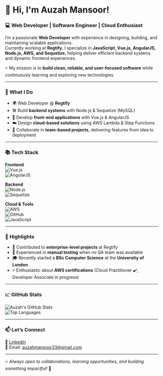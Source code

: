  # 👋 Hi, I'm Auzah Mansoor!  

### 💻 Web Developer | Software Engineer | Cloud Enthusiast  

I’m a passionate **Web Developer** with experience in designing, building, and maintaining scalable applications.  
Currently working at **Regtify**, I specialize in **JavaScript, Vue.js, AngularJS, Node.js, AWS, and Sequelize**, helping deliver efficient backend systems and dynamic frontend experiences.  

⚡ My mission is to **build clean, reliable, and user-focused software** while continuously learning and exploring new technologies.  

---

### 🚀 **What I Do**
- 🌍 Web Developer @ **Regtify**  
- 🛠️ Build **backend systems** with Node.js & Sequelize (MySQL)  
- 🎨 Develop **front-end applications** with Vue.js & AngularJS  
- ☁️ Design **cloud-based solutions** using AWS Lambda & Step Functions  
- 🤝 Collaborate in **team-based projects**, delivering features from idea to deployment  

---

### 📚 **Tech Stack**

**Frontend**  
![Vue.js](https://img.shields.io/badge/-Vue.js-4FC08D?style=flat&logo=vue.js&logoColor=white)  
![AngularJS](https://img.shields.io/badge/-AngularJS-E23237?style=flat&logo=angular&logoColor=white)  

**Backend**  
![Node.js](https://img.shields.io/badge/-Node.js-339933?style=flat&logo=node.js&logoColor=white)  
![Sequelize](https://img.shields.io/badge/-Sequelize-52B0E7?style=flat&logo=sequelize&logoColor=white)  

**Cloud & Tools**  
![AWS](https://img.shields.io/badge/-AWS-232F3E?style=flat&logo=amazon-aws&logoColor=white)  
![GitHub](https://img.shields.io/badge/-GitHub-181717?style=flat&logo=github&logoColor=white)  
![JavaScript](https://img.shields.io/badge/-JavaScript-F7DF1E?style=flat&logo=javascript&logoColor=black)  

---

### 🌟 **Highlights**
- 💼 Contributed to **enterprise-level projects** at Regtify  
- 🔧 Experienced in **manual testing** when no QA team was available  
- 🎓 Recently started a **BSc Computer Science** at the **University of London**  
- ⚡ Enthusiastic about **AWS certifications** (Cloud Practitioner ✔️, Developer Associate in progress)  

---

### 📈 **GitHub Stats**
![Auzah's GitHub Stats](https://github-readme-stats.vercel.app/api?username=auzahm&show_icons=true&theme=tokyonight)  
![Top Languages](https://github-readme-stats.vercel.app/api/top-langs/?username=auzahm&layout=compact&theme=tokyonight)  

---

### 📫 **Let’s Connect**
💼 [LinkedIn](https://www.linkedin.com/in/auzah-mansoor-a68841187/)  
📧 Email: auzahmansoor33@gmail.com  

---

⭐ _Always open to collaborations, learning opportunities, and building something impactful!_ 🚀  
